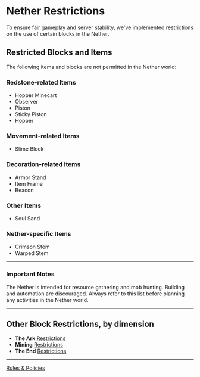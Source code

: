 # Nether Restrictions

To ensure fair gameplay and server stability, we've implemented restrictions on the use of certain blocks in the Nether.

## Restricted Blocks and Items

The following items and blocks are not permitted in the Nether world:

### Redstone-related Items

- Hopper Minecart
- Observer
- Piston
- Sticky Piston
- Hopper

### Movement-related Items

- Slime Block

### Decoration-related Items

- Armor Stand
- Item Frame
- Beacon

### Other Items

- Soul Sand

### Nether-specific Items

- Crimson Stem
- Warped Stem

---

### Important Notes

The Nether is intended for resource gathering and mob hunting. Building and automation are discouraged. Always refer to this list before planning any activities in the Nether world.

---

## Other Block Restrictions, by dimension

- **The Ark** [Restrictions](./the-ark-restrictions.md)
- **Mining** [Restrictions](./mining-restrictions.md)
- **The End** [Restrictions](./the-end-restrictions.md)

---

[Rules & Policies](../README.md)
